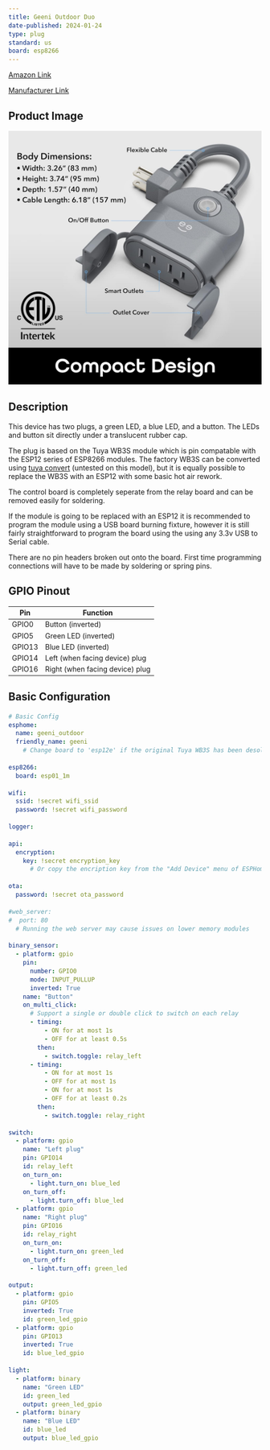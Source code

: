```yaml
---
title: Geeni Outdoor Duo
date-published: 2024-01-24
type: plug
standard: us
board: esp8266
---
```

[Amazon Link](https://amzn.to/3S3zypi)

[Manufacturer Link](https://mygeeni.com/products/outdoor-duo-dual-outlet-smart-wi-fi-plug-grey)

## Product Image

![Geeni Outdoor Duo](image.jpg)

## Description

This device has two plugs, a green LED, a blue LED, and a button. The LEDs and button sit directly under a translucent rubber cap.

The plug is based on the Tuya WB3S module which is pin compatable with the ESP12 series of ESP8266 modules.
The factory WB3S can be converted using [tuya convert](https://devices.esphome.io/guides/tuya-convert) (untested on this model), but it is equally possible to replace the WB3S with an ESP12 with some basic hot air rework.

The control board is completely seperate from the relay board and can be removed easily for soldering.

If the module is going to be replaced with an ESP12 it is recommended to program the module using a USB board burning fixture, however it is still fairly straightforward to program the board using the using any 3.3v USB to Serial cable.

There are no pin headers broken out onto the board. First time programming connections will have to be made by soldering or spring pins.

## GPIO Pinout

| Pin    | Function                        |
| ------ | ------------------------------- |
| GPIO0  | Button (inverted)               |
| GPIO5  | Green LED (inverted)            |
| GPIO13 | Blue LED (inverted)             |
| GPIO14 | Left (when facing device) plug  |
| GPIO16 | Right (when facing device) plug |

## Basic Configuration

```yaml
# Basic Config
esphome:
  name: geeni_outdoor
  friendly_name: geeni
    # Change board to 'esp12e' if the original Tuya WB3S has been desoldered and replaced with an ESP12

esp8266:
  board: esp01_1m

wifi:
  ssid: !secret wifi_ssid
  password: !secret wifi_password

logger:

api:
  encryption:
    key: !secret encryption_key
      # Or copy the encription key from the "Add Device" menu of ESPHome

ota:
  password: !secret ota_password

#web_server:
#  port: 80
  # Running the web server may cause issues on lower memory modules

binary_sensor:
  - platform: gpio
    pin:
      number: GPIO0
      mode: INPUT_PULLUP
      inverted: True
    name: "Button"
    on_multi_click:
      # Support a single or double click to switch on each relay
      - timing:
          - ON for at most 1s
          - OFF for at least 0.5s
        then:
          - switch.toggle: relay_left
      - timing:
          - ON for at most 1s
          - OFF for at most 1s
          - ON for at most 1s
          - OFF for at least 0.2s
        then:
          - switch.toggle: relay_right

switch:
  - platform: gpio
    name: "Left plug"
    pin: GPIO14
    id: relay_left
    on_turn_on:
      - light.turn_on: blue_led
    on_turn_off:
      - light.turn_off: blue_led
  - platform: gpio
    name: "Right plug"
    pin: GPIO16
    id: relay_right
    on_turn_on:
      - light.turn_on: green_led
    on_turn_off:
      - light.turn_off: green_led

output:
  - platform: gpio
    pin: GPIO5
    inverted: True
    id: green_led_gpio
  - platform: gpio
    pin: GPIO13
    inverted: True
    id: blue_led_gpio

light:
  - platform: binary
    name: "Green LED"
    id: green_led
    output: green_led_gpio
  - platform: binary
    name: "Blue LED"
    id: blue_led
    output: blue_led_gpio
```
